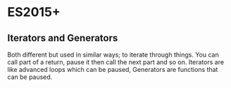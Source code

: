 # ES2015+

## Iterators and Generators
Both different but used in similar ways; to iterate through things. You can call part of a return, pause it then call the next part and so on. Iterators are like advanced loops which can be paused, Generators are functions that can be paused.
